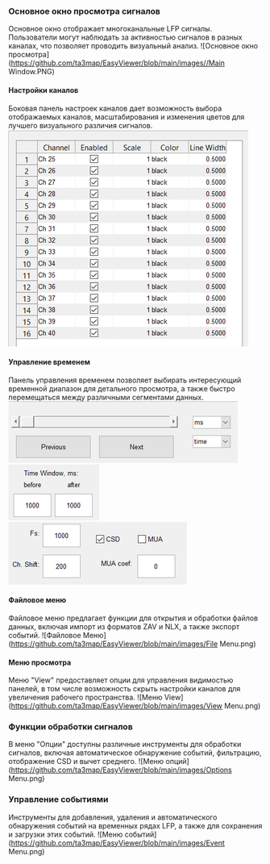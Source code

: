 
### Основное окно просмотра сигналов
Основное окно отображает многоканальные LFP сигналы. Пользователи могут наблюдать за активностью сигналов в разных каналах, что позволяет проводить визуальный анализ.
![Основное окно просмотра](https://github.com/ta3map/EasyViewer/blob/main/images//Main Window.PNG)

#### Настройки каналов
Боковая панель настроек каналов дает возможность выбора отображаемых каналов, масштабирования и изменения цветов для лучшего визуального различия сигналов.
![Настройки каналов](https://github.com/ta3map/EasyViewer/blob/main/images/Channel%20Settings.PNG)

#### Управление временем
Панель управления временем позволяет выбирать интересующий временной диапазон для детального просмотра, а также быстро перемещаться между различными сегментами данных.
![Пролистывание](https://github.com/ta3map/EasyViewer/blob/main/images/time1.PNG)
![Диапазон отображения](https://github.com/ta3map/EasyViewer/blob/main/images/time2.png)
![Дополнительные Функции](https://github.com/ta3map/EasyViewer/blob/main/images/time3.png)

#### Файловое меню
Файловое меню предлагает функции для открытия и обработки файлов данных, включая импорт из форматов ZAV и NLX, а также экспорт событий.
![Файловое Меню](https://github.com/ta3map/EasyViewer/blob/main/images/File Menu.png)

#### Меню просмотра
Меню "View" предоставляет опции для управления видимостью панелей, в том числе возможность скрыть настройки каналов для увеличения рабочего пространства.
![Меню View](https://github.com/ta3map/EasyViewer/blob/main/images/View Menu.png)

### Функции обработки сигналов
В меню "Опции" доступны различные инструменты для обработки сигналов, включая автоматическое обнаружение событий, фильтрацию, отображение CSD и вычет среднего.
![Меню опций](https://github.com/ta3map/EasyViewer/blob/main/images/Options Menu.png)

### Управление событиями
Инструменты для добавления, удаления и автоматического обнаружения событий на временных рядах LFP, а также для сохранения и загрузки этих событий.
![Меню событий](https://github.com/ta3map/EasyViewer/blob/main/images/Event Menu.png)
